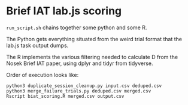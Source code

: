 # Brief IAT lab.js scoring

`run_script.sh` chains together some python and some R.

The Python gets everything situated from the weird trial format that the 
lab.js task output dumps.

The R implements the various filtering needed to calculate D from the Nosek 
Brief IAT paper, using dplyr and tidyr from tidyverse.

Order of execution looks like:

    python3 duplicate_session_cleanup.py input.csv deduped.csv
    python3 merge_failure_trials.py deduped.csv merged.csv
    Rscript biat_scoring.R merged.csv output.csv


